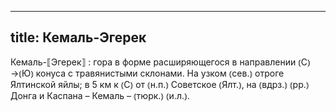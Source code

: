 
---
title: Кемаль-Эгерек
---
Кемаль-⟦Эгерек⟧
: гора в форме расширяющегося в направлении ⦅С⦆→⦅Ю⦆ конуса с травянистыми склонами. На узком ⦅сев.⦆ отроге Ялтинской яйлы; в 5 км к ⦅С⦆ от ⦅н.п.⦆ Советское ⦅Ялт.⦆, на ⦅вдрз.⦆ ⦅рр.⦆ Донга и Каспана – Кемаль – ⦅тюрк.⦆ ⦅и.л.⦆.
